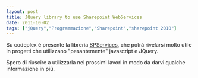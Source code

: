 ```yaml
---
layout: post
title: JQuery library to use Sharepoint WebServices
date: 2011-10-02
tags: ["jQuery","Programmazione","Sharepoint","sharepoint 2010"]
---
```


Su codeplex è presente la libreria [SPServices](http://spservices.codeplex.com/ "SPServices"), che potrà rivelarsi molto utile in progetti che utilizzano "pesantemente" javascript e JQuery.

Spero di riuscire a utilizzarla nei prossimi lavori in modo da darvi qualche informazione in più.